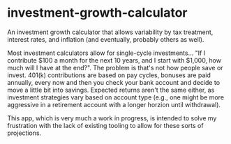 # investment-growth-calculator
An investment growth calculator that allows variability by tax treatment, interest rates, and inflation (and eventually, probably others as well).

Most investment calculators allow for single-cycle investments... "If I contribute $100 a month for the next 10 years, and I start with $1,000, how much will I have at the end?". The problem is that's not how people save or invest. 401(k) contributions are based on pay cycles, bonuses are paid annually, every now and then you check your bank account and decide to move a little bit into savings. Expected returns aren't the same either, as investment strategies vary based on account type (e.g., one might be more aggressive in a retirement account with a longer horzion until withdrawal).

This app, which is very much a work in progress, is intended to solve my frustration with the lack of existing tooling to allow for these sorts of projections.